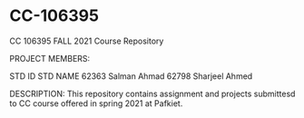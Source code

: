 # CC-106395

CC 106395 FALL 2021 Course Repository

PROJECT MEMBERS:

STD ID 	STD NAME
62363	Salman Ahmad
62798	Sharjeel Ahmed

DESCRIPTION:
This repository contains assignment and projects submittesd to CC course offered in spring 2021 at Pafkiet.
